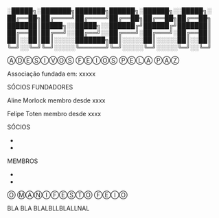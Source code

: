 
░█████╗░███████╗███████╗██████╗░██████╗░░█████╗░
██╔══██╗██╔════╝██╔════╝██╔══██╗██╔══██╗██╔══██╗
███████║█████╗░░█████╗░░██████╔╝██████╔╝███████║
██╔══██║██╔══╝░░██╔══╝░░██╔═══╝░██╔═══╝░██╔══██║
██║░░██║██║░░░░░███████╗██║░░░░░██║░░░░░██║░░██║
╚═╝░░╚═╝╚═╝░░░░░╚══════╝╚═╝░░░░░╚═╝░░░░░╚═╝░░╚═╝


ⒶⒹⒺⓈⒾⓋⓄⓈ ⒻⒺⒾⓄⓈ ⓅⒺⓁⒶ ⓅⒶⓏ

Associação fundada em: xxxxx

SÓCIOS FUNDADORES

Aline Morlock
membro desde xxxx

Felipe Toten
membro desde xxxx

SÓCIOS

-


-

MEMBROS

-

-



Ⓞ ⓂⒶⓃⒾⒻⒺⓈⓉⓄ ⒻⒺⒾⓄ


BLA BLA BLALBLLBLALLNAL
